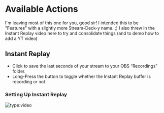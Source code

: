 # Available Actions

I'm leaving most of this one for you, good sir!  I intended this to be "Features" with a slightly more Stream-Deck-y name. ;)
I also threw in the Instant Replay video here to try and consolidate things (and to demo how to add a YT video)

## Instant Replay
- Click to save the last seconds of your stream to your OBS “Recordings” folder.
- Long-Press the button to toggle whether the Instant Replay buffer is recording or not

### Setting Up Instant Replay
![type:video](https://www.youtube.com/embed/7mioa-hnndw)
